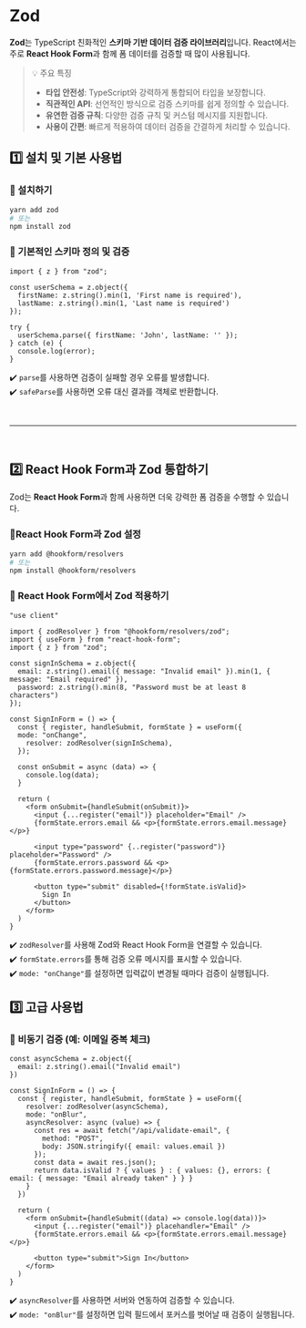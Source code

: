 # Zod
**Zod**는 TypeScript 친화적인 **스키마 기반 데이터 검증 라이브러리**입니다. React에서는 주로 **React Hook Form**과 함께 폼 데이터를 검증할 때 많이 사용됩니다.

>  💡 주요 특징
>- **타입 안전성**: TypeScript와 강력하게 통합되어 타입을 보장합니다.
>- **직관적인 API**: 선언적인 방식으로 검증 스키마를 쉽게 정의할 수 있습니다.
>- **유연한 검증 규칙**: 다양한 검증 규칙 및 커스텀 메시지를 지원합니다.
>- **사용이 간편**: 빠르게 적용하여 데이터 검증을 간결하게 처리할 수 있습니다.

## 1️⃣ 설치 및 기본 사용법
### 🔹 설치하기
```bash
yarn add zod
# 또는
npm install zod
```

### 🔹 기본적인 스키마 정의 및 검증
```tsx
import { z } from "zod";

const userSchema = z.object({
  firstName: z.string().min(1, 'First name is required'),
  lastName: z.string().min(1, 'Last name is required')
});

try {
  userSchema.parse({ firstName: 'John', lastName: '' });
} catch (e) {
  console.log(error);
}   
```
✔️ `parse`를 사용하면 검증이 실패할 경우 오류를 발생합니다.  
✔️ `safeParse`를 사용하면 오류 대신 결과를 객체로 반환합니다.

<br>

- - -

<br>

## 2️⃣ React Hook Form과 Zod 통합하기
Zod는 **React Hook Form**과 함께 사용하면 더욱 강력한 폼 검증을 수행할 수 있습니다.

### 🔹React Hook Form과 Zod 설정
```bash
yarn add @hookform/resolvers
# 또는
npm install @hookform/resolvers
```

### 🔹 React Hook Form에서 Zod 적용하기
```tsx
"use client"

import { zodResolver } from "@hookform/resolvers/zod";
import { useForm } from "react-hook-form";
import { z } from "zod";

const signInSchema = z.object({
  email: z.string().email({ message: "Invalid email" }).min(1, { message: "Email required" }),
  password: z.string().min(8, "Password must be at least 8 characters")
});

const SignInForm = () => {
  const { register, handleSubmit, formState } = useForm({
  mode: "onChange",
    resolver: zodResolver(signInSchema),
  });

  const onSubmit = async (data) => {
    console.log(data);
  }
  
  return (
    <form onSubmit={handleSubmit(onSubmit)}>
      <input {...register("email")} placeholder="Email" />
      {formState.errors.email && <p>{formState.errors.email.message}</p>}

      <input type="password" {..register("password")} placeholder="Password" />
      {formState.errors.password && <p>{formState.errors.password.message}</p>}

      <button type="submit" disabled={!formState.isValid}>
        Sign In
      </button>
    </form>
  )
}
```
✔️ `zodResolver`를 사용해 Zod와 React Hook Form을 연결할 수 있습니다.  
✔️ `formState.errors`를 통해 검증 오류 메시지를 표시할 수 있습니다.  
✔️ `mode: "onChange"`를 설정하면 입력값이 변경될 때마다 검증이 실행됩니다.

## 3️⃣ 고급 사용법
### 🔹 비동기 검증 (예: 이메일 중복 체크)
```tsx
const asyncSchema = z.object({
  email: z.string().email("Invalid email")
})

const SignInForm = () => {
  const { register, handleSubmit, formState } = useForm({
    resolver: zodResolver(asyncSchema),
    mode: "onBlur",
    asyncResolver: async (value) => {
      const res = await fetch("/api/validate-email", {
        method: "POST",
        body: JSON.stringify({ email: values.email })
      });
      const data = await res.json();
      return data.isValid ? { values } : { values: {}, errors: { email: { message: "Email already taken" } } }
    }
  })

  return (
    <form onSubmit={handleSubmit((data) => console.log(data))}>
      <input {...register("email")} placehandler="Email" />
      {formState.errors.email && <p>{formState.errors.email.message}</p>}

      <button type="submit">Sign In</button>
    </form>
  )
}
```
✔️ `asyncResolver`를 사용하면 서버와 연동하여 검증할 수 있습니다.  
✔️ `mode: "onBlur"`를 설정하면 입력 필드에서 포커스를 벗어날 때 검증이 실행됩니다.